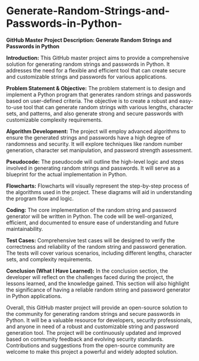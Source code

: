 # Generate-Random-Strings-and-Passwords-in-Python-
**GitHub Master Project Description: Generate Random Strings and Passwords in Python**


**Introduction:**
This GitHub master project aims to provide a comprehensive solution for generating random strings and passwords in Python. It addresses the need for a flexible and efficient tool that can create secure and customizable strings and passwords for various applications.

**Problem Statement & Objective:**
The problem statement is to design and implement a Python program that generates random strings and passwords based on user-defined criteria. The objective is to create a robust and easy-to-use tool that can generate random strings with various lengths, character sets, and patterns, and also generate strong and secure passwords with customizable complexity requirements.

**Algorithm Development:**
The project will employ advanced algorithms to ensure the generated strings and passwords have a high degree of randomness and security. It will explore techniques like random number generation, character set manipulation, and password strength assessment.

**Pseudocode:**
The pseudocode will outline the high-level logic and steps involved in generating random strings and passwords. It will serve as a blueprint for the actual implementation in Python.

**Flowcharts:**
Flowcharts will visually represent the step-by-step process of the algorithms used in the project. These diagrams will aid in understanding the program flow and logic.

**Coding:**
The core implementation of the random string and password generator will be written in Python. The code will be well-organized, efficient, and documented to ensure ease of understanding and future maintainability.

**Test Cases:**
Comprehensive test cases will be designed to verify the correctness and reliability of the random string and password generation. The tests will cover various scenarios, including different lengths, character sets, and complexity requirements.

**Conclusion (What I Have Learned):**
In the conclusion section, the developer will reflect on the challenges faced during the project, the lessons learned, and the knowledge gained. This section will also highlight the significance of having a reliable random string and password generator in Python applications.

Overall, this GitHub master project will provide an open-source solution to the community for generating random strings and secure passwords in Python. It will be a valuable resource for developers, security professionals, and anyone in need of a robust and customizable string and password generation tool. The project will be continuously updated and improved based on community feedback and evolving security standards. Contributions and suggestions from the open-source community are welcome to make this project a powerful and widely adopted solution.
